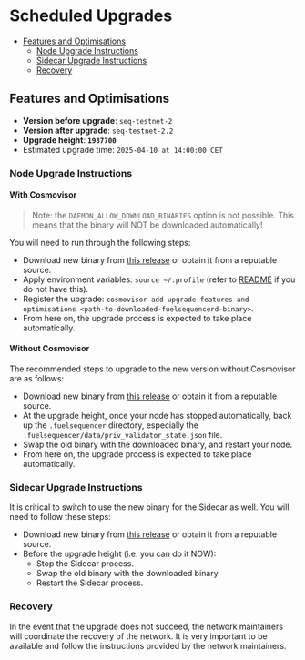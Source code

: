 # Scheduled Upgrades

- [Features and Optimisations](#features-and-optimisations)
  - [Node Upgrade Instructions](#node-upgrade-instructions)
  - [Sidecar Upgrade Instructions](#sidecar-upgrade-instructions)
  - [Recovery](#recovery)

## Features and Optimisations

- **Version before upgrade**: `seq-testnet-2`
- **Version after upgrade**: `seq-testnet-2.2`
- **Upgrade height**: **`1987700`**
- Estimated upgrade time: `2025-04-10 at 14:00:00 CET`

### Node Upgrade Instructions

#### With Cosmovisor

> Note: the `DAEMON_ALLOW_DOWNLOAD_BINARIES` option is not possible. This means that the binary will NOT be downloaded automatically!

You will need to run through the following steps:

- Download new binary from [this release](https://github.com/FuelLabs/fuel-sequencer-deployments/releases/tag/seq-testnet-2.2) or obtain it from a reputable source.
- Apply environment variables: `source ~/.profile` (refer to [README](../README.md) if you do not have this).
- Register the upgrade: `cosmovisor add-upgrade features-and-optimisations <path-to-downloaded-fuelsequencerd-binary>`.
- From here on, the upgrade process is expected to take place automatically.

#### Without Cosmovisor

The recommended steps to upgrade to the new version without Cosmovisor are as follows:

- Download new binary from [this release](https://github.com/FuelLabs/fuel-sequencer-deployments/releases/tag/seq-testnet-2.2) or obtain it from a reputable source.
- At the upgrade height, once your node has stopped automatically, back up the `.fuelsequencer` directory, especially the `.fuelsequencer/data/priv_validator_state.json` file.
- Swap the old binary with the downloaded binary, and restart your node.
- From here on, the upgrade process is expected to take place automatically.

### Sidecar Upgrade Instructions

It is critical to switch to use the new binary for the Sidecar as well. You will need to follow these steps:

- Download new binary from [this release](https://github.com/FuelLabs/fuel-sequencer-deployments/releases/tag/seq-testnet-2.2) or obtain it from a reputable source.
- Before the upgrade height (i.e. you can do it NOW):
  - Stop the Sidecar process.
  - Swap the old binary with the downloaded binary.
  - Restart the Sidecar process.

### Recovery

In the event that the upgrade does not succeed, the network maintainers will coordinate the recovery of the network. It is very important to be available and follow the instructions provided by the network maintainers.
